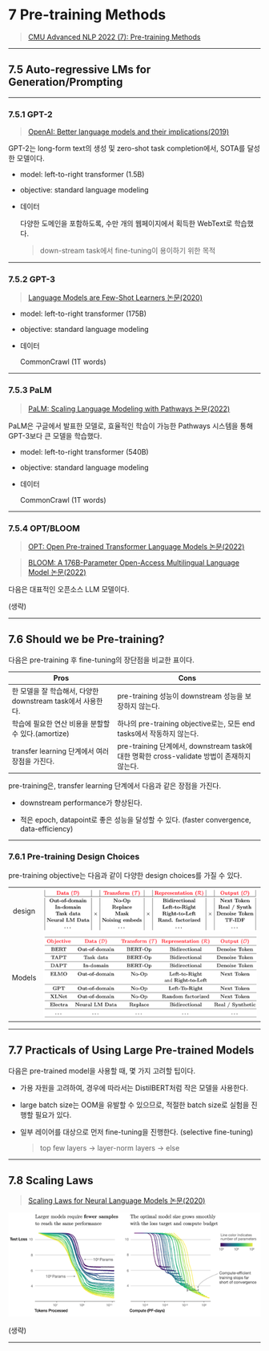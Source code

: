 # 7 Pre-training Methods

> [CMU Advanced NLP 2022 (7): Pre-training Methods](https://youtu.be/27LkyrxaUK4)

---

## 7.5 Auto-regressive LMs for Generation/Prompting

---

### 7.5.1 GPT-2

> [OpenAI: Better language models and their implications(2019)](https://openai.com/research/better-language-models)

GPT-2는 long-form text의 생성 및 zero-shot task completion에서, SOTA를 달성한 모델이다.

- model: left-to-right transformer (1.5B)

- objective: standard language modeling

- 데이터

  다양한 도메인을 포함하도록, 수만 개의 웹페이지에서 획득한 WebText로 학습했다. 
  
  > down-stream task에서 fine-tuning이 용이하기 위한 목적

---

### 7.5.2 GPT-3

> [Language Models are Few-Shot Learners 논문(2020)](https://arxiv.org/abs/2005.14165)

- model: left-to-right transformer (175B)

- objective: standard language modeling

- 데이터

  CommonCrawl (1T words)

---

### 7.5.3 PaLM

> [PaLM: Scaling Language Modeling with Pathways 논문(2022)](https://arxiv.org/abs/2204.02311)

PaLM은 구글에서 발표한 모델로, 효율적인 학습이 가능한 Pathways 시스템을 통해 GPT-3보다 큰 모델을 학습했다.

- model: left-to-right transformer (540B)

- objective: standard language modeling

- 데이터

  CommonCrawl (1T words)

---

### 7.5.4 OPT/BLOOM

> [OPT: Open Pre-trained Transformer Language Models 논문(2022)](https://arxiv.org/abs/2205.01068)

> [BLOOM: A 176B-Parameter Open-Access Multilingual Language Model 논문(2022)](https://arxiv.org/abs/2211.05100)

다음은 대표적인 오픈소스 LLM 모델이다.

(생략)

---

## 7.6 Should we be Pre-training?

다음은 pre-training 후 fine-tuning의 장단점을 비교한 표이다.

| Pros | Cons |
| --- | --- |
| 한 모델을 잘 학습해서, 다양한 downstream task에서 사용한다. | pre-training 성능이 downstream 성능을 보장하지 않는다. |
| 학습에 필요한 연산 비용을 분할할 수 있다.(amortize) | 하나의 pre-training objective로는, 모든 end tasks에서 작동하지 않는다. |
| transfer learning 단계에서 여러 장점을 가진다. | pre-training 단계에서, downstream task에 대한 명확한 cross-validate 방법이 존재하지 않는다. |

pre-training은, transfer learning 단계에서 다음과 같은 장점을 가진다.

- downstream performance가 향상된다.

- 적은 epoch, datapoint로 좋은 성능을 달성할 수 있다. (faster convergence, data-efficiency)

---

### 7.6.1 Pre-training Design Choices

pre-training objective는 다음과 같이 다양한 design choices를 가질 수 있다. 

| | |
| :---: | :---: |
| design | ![pre-train design choices](images/pretrain_design_space_1.png) |
| Models | ![pre-train design choices ex](images/pretrain_design_space_2.png) |

---

## 7.7 Practicals of Using Large Pre-trained Models

다음은 pre-trained model을 사용할 때, 몇 가지 고려할 팁이다.

- 가용 자원을 고려하여, 경우에 따라서는 DistilBERT처럼 작은 모델을 사용한다.

- large batch size는 OOM을 유발할 수 있으므로, 적절한 batch size로 실험을 진행할 필요가 있다.

- 일부 레이어를 대상으로 먼저 fine-tuning을 진행한다. (selective fine-tuning)

  > top few layers $\rightarrow$ layer-norm layers $\rightarrow$ else

---

## 7.8 Scaling Laws

> [Scaling Laws for Neural Language Models 논문(2020)](https://arxiv.org/abs/2001.08361)

![scaling laws](images/scaling_laws.png)

(생략)

---